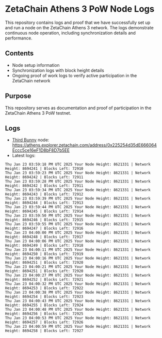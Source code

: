 # ZetaChain Athens 3 PoW Node Logs
This repository contains logs and proof that we have successfully set up and run a node on the ZetaChain Athens 3 network. The logs demonstrate continuous node operation, including synchronization details and performance.

## Contents
- Node setup information
- Synchronization logs with block height details
- Ongoing proof of work logs to verify active participation in the ZetaChain network

## Purpose
This repository serves as documentation and proof of participation in the ZetaChain Athens 3 PoW testnet.

## Logs

- [Third Bunny](https://thirdbunny.xyz/) node: https://athens.explorer.zetachain.com/address/0x225254d35dE666064Eccc5ce16eF1D8bF8D7b5EE
- Latest logs:
```
Thu Jan 23 03:59:18 PM UTC 2025 Your Node Height: 8621331 | Network Height: 8694241 | Blocks Left: 72910
Thu Jan 23 03:59:23 PM UTC 2025 Your Node Height: 8621331 | Network Height: 8694242 | Blocks Left: 72911
Thu Jan 23 03:59:28 PM UTC 2025 Your Node Height: 8621331 | Network Height: 8694242 | Blocks Left: 72911
Thu Jan 23 03:59:34 PM UTC 2025 Your Node Height: 8621331 | Network Height: 8694243 | Blocks Left: 72912
Thu Jan 23 03:59:39 PM UTC 2025 Your Node Height: 8621331 | Network Height: 8694244 | Blocks Left: 72913
Thu Jan 23 03:59:44 PM UTC 2025 Your Node Height: 8621331 | Network Height: 8694245 | Blocks Left: 72914
Thu Jan 23 03:59:50 PM UTC 2025 Your Node Height: 8621331 | Network Height: 8694246 | Blocks Left: 72915
Thu Jan 23 03:59:55 PM UTC 2025 Your Node Height: 8621331 | Network Height: 8694247 | Blocks Left: 72916
Thu Jan 23 04:00:00 PM UTC 2025 Your Node Height: 8621331 | Network Height: 8694248 | Blocks Left: 72917
Thu Jan 23 04:00:06 PM UTC 2025 Your Node Height: 8621331 | Network Height: 8694249 | Blocks Left: 72918
Thu Jan 23 04:00:11 PM UTC 2025 Your Node Height: 8621331 | Network Height: 8694250 | Blocks Left: 72919
Thu Jan 23 04:00:16 PM UTC 2025 Your Node Height: 8621331 | Network Height: 8694251 | Blocks Left: 72920
Thu Jan 23 04:00:21 PM UTC 2025 Your Node Height: 8621331 | Network Height: 8694251 | Blocks Left: 72920
Thu Jan 23 04:00:27 PM UTC 2025 Your Node Height: 8621331 | Network Height: 8694252 | Blocks Left: 72921
Thu Jan 23 04:00:32 PM UTC 2025 Your Node Height: 8621331 | Network Height: 8694253 | Blocks Left: 72922
Thu Jan 23 04:00:38 PM UTC 2025 Your Node Height: 8621331 | Network Height: 8694254 | Blocks Left: 72923
Thu Jan 23 04:00:43 PM UTC 2025 Your Node Height: 8621331 | Network Height: 8694255 | Blocks Left: 72924
Thu Jan 23 04:00:48 PM UTC 2025 Your Node Height: 8621331 | Network Height: 8694256 | Blocks Left: 72925
Thu Jan 23 04:00:53 PM UTC 2025 Your Node Height: 8621331 | Network Height: 8694257 | Blocks Left: 72926
Thu Jan 23 04:00:59 PM UTC 2025 Your Node Height: 8621331 | Network Height: 8694258 | Blocks Left: 72927
```
